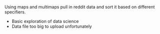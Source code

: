 Using maps and multimaps pull in reddit data and sort it based on different specifiers. 
- Basic exploration of data science 
- Data file too big to upload unfortunately
